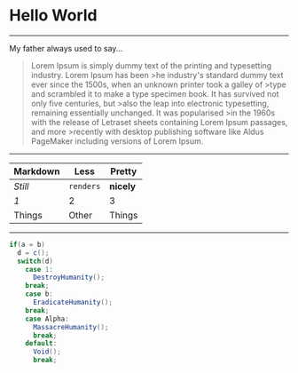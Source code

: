 <h1>Hello World</h1>

****

My father always used to say...
>Lorem Ipsum is simply dummy text of the printing and typesetting industry. Lorem Ipsum has been >he industry's standard dummy text ever since the 1500s, when an unknown printer took a galley of >type and scrambled it to make a type specimen book. It has survived not only five centuries, but >also the leap into electronic typesetting, remaining essentially unchanged. It was popularised >in the 1960s with the release of Letraset sheets containing Lorem Ipsum passages, and more >recently with desktop publishing software like Aldus PageMaker including versions of Lorem Ipsum.

----

Markdown | Less | Pretty
--- | --- | ---
*Still* | `renders` | **nicely**
*1* | 2 | 3
Things | Other | Things

____

```c#
if(a = b)
  d = c();
  switch(d)
    case 1:
      DestroyHumanity();
    break;
    case b:
      EradicateHumanity();
    break;
    case Alpha:
      MassacreHumanity();
      break;
    default:
      Void();
      break;
```
